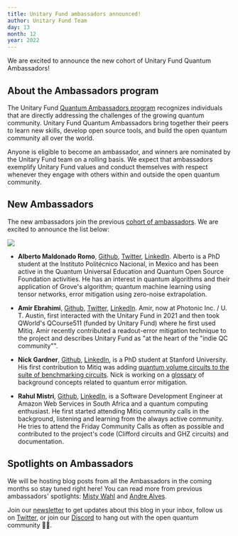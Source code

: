 ```yaml
---
title: Unitary Fund ambassadors announced!
author: Unitary Fund Team
day: 13
month: 12
year: 2022
---
```


We are excited to announce the new cohort of Unitary Fund Quantum Ambassadors!


## About the Ambassadors program

The Unitary Fund [Quantum Ambassadors program](https://unitary.fund/posts/uf_ambassadors.html) recognizes individuals that are directly addressing the challenges of the growing quantum community. Unitary Fund Quantum Ambassadors bring together their peers to learn new skills, develop open source tools, and build the open quantum community all over the world.

Anyone is eligible to become an ambassador, and winners are nominated by the Unitary Fund team on a rolling basis. We expect that ambassadors exemplify Unitary Fund values and conduct themselves with respect whenever they engage with others within and outside the open quantum community.


## New Ambassadors
The new ambassadors join the previous [cohort of ambassadors](https://unitary.fund/posts/uf_ambassadors.html). We are excited to announce the list below:

![](/images/2022_ambassadors.png)

- **Alberto Maldonado Romo**, [Github](https://github.com/maldoalberto), [Twitter](https://twitter.com/AlbertoMaldoQC), [LinkedIn](https://www.linkedin.com/in/albertomaldonadoromo/). Alberto is a PhD student at the Instituto Politécnico Nacional, in Mexico and has been active in the Quantum Universal Education and Quantum Open Source Foundation activities. He has an interest in quantum algorithms and their application of Grove's algorithm; quantum machine learning using tensor networks, error mitigation using zero-noise extrapolation.

- **Amir Ebrahimi**, [Github](https://github.com/amirebrahimi/), [Twitter](https://twitter.com/amir_e), [LinkedIn](https://www.linkedin.com/mynetwork/).
Amir, now at Photonic Inc. / U. T. Austin, first interacted with the Unitary Fund in 2021 and then took QWorld's QCourse511 (funded by Unitary Fund) where he first used Mitiq. Amir recently contributed a readout-error mitigation technique to the project and describes Unitary Fund as "at the heart of the "indie QC community"".

- **Nick Gardner**, [Github](https://github.com/nickdgardner), [LinkedIn](https://www.linkedin.com/in/nick-gardner-b52b11222/), is a PhD student at Stanford University. His first contribution to Mitiq was adding [quantum volume circuits to the suite of benchmarking circuits](https://unitary.fund/posts/2022_quantum_volume_circuits.html). Nick is working on a [glossary](https://github.com/unitaryfund/mitiq/issues/1582) of background concepts related to quantum error mitigation.

- **Rahul Mistri**, [Github](https://github.com/Rahul-Mistri), [LinkedIn](https://www.linkedin.com/in/rahulmistri), is a Software Development Engineer at Amazon Web Services in South Africa and a quantum computing enthusiast. He first started attending Mitiq community calls in the background, listening and learning from the always active community. He tries to attend the Friday Community Calls as often as possible and contributed to the project's code (Clifford circuits and GHZ circuits) and documentation.


## Spotlights on Ambassadors
We will be hosting blog posts from all the Ambassadors in the coming months so stay tuned right here! You can read more from previous ambassadors' spotlights: [Misty Wahl](https://unitary.fund/posts/ambassador_wahl_intro.html) and
[Andre Alves](https://unitary.fund/posts/ambassador_alves_intro.html).

Join our [newsletter](https://mailchi.mp/46a677be77cd/uf) to get updates about this blog in your inbox, follow us on [Twitter](https://twitter.com/unitaryfund), or join our [Discord](http://discord.unitary.fund) to hang out with the open quantum community 💛🌴.